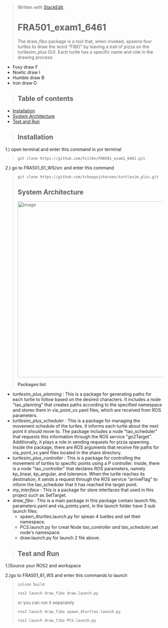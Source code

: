 


> Written with [StackEdit](https://stackedit.io/).
> # FRA501_exam1_6461
> The draw_fibo package is a tool that, when invoked, spawns four turtles to draw the word "FIBO" by leaving a trail of pizza on the turtlesim_plus GUI. Each turtle has a specific name and role in the drawing process:
 - Foxy 	draw F
 - Noetic 	draw I
 - Humble 	draw B
 - Iron 	draw O

> ## Table of contents
> 
 - [Installation](#installation)
 - [System Architecture](#system-architecture)
 - [Test and Run](#test-and-run)
> ## Installation
1.) open terminal and enter this command in yor terminal
> 
> `git clone https://github.com/Fzil0n/FRA501_exam1_6461.git`
>
2.) go to FRA501_61_WS/src and enter this command
> 
> `git clone https://github.com/tchoopojcharoen/turtlesim_plus.git`
> 
> ## System Architecture
> 
> <img width="562" alt="image" src="https://github.com/TanawatPawanta/FRA501_ROS2_mini_project/assets/83177015/a69990fb-6c47-4aff-a61e-3f51678ad5e4">
> 
> **Packages list**
 - *turtlesim_plus_planning* : This is a package for generating paths for each turtle to follow based on the desired characters. It includes a node "tao_planning" that creates paths according to the specified namespace and stores them in via_point_xx.yaml files, which are received from ROS parameters.
 - *turtlesim_plus_scheduler* : This is a package for managing the movement schedule of the turtles. It informs each turtle about the next point it should move to. The package includes a node "tao_scheduler" that requests this information through the ROS service "go2Target". Additionally, it plays a role in sending requests for pizza spawning. Inside the package, there are ROS arguments that receive file paths for via_point_xx.yaml files located in the share directory.
 - *turtlesim_plus_controller* : This is a package for controlling the movement of turtles to specific points using a P controller. Inside, there is a node "tao_controller" that declares ROS parameters, namely kp_linear, kp_angular, and tolerance. When the turtle reaches its destination, it sends a request through the ROS service "arriveFlag" to inform the tao_scheduler that it has reached the target point.
 - *my_interface* : This is a package for store interfaces that used in this project such as SetTarget.
 - *draw_fibo* : This is a main package in this package contain launch file, parameters.yaml and via_points.yaml, in the launch folder have 3 sub launch files:  
	 - spawn_4turtles.launch.py for spwan 4 tuetles and set their namespace.
	 - PCS.launch.py for creat Node *tao_controller and  tao_scheduler*,set node's namespace.
	 - draw.launch.py for launch 2 file above.

> 
> ## Test and Run
> 
1.)Source your ROS2 and workspace
>
2.)go to FRA501_61_WS and enter this commands to launch
> 
> `colcon build`
> 
> `ros2 launch draw_fibo draw.launch.py`
>
> or you can run it separately
> 
> `ros2 launch draw_fibo spawn_4turtles.launch.py`
> 
> `ros2 launch draw_fibo PCS.launch.py`





